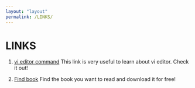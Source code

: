 ```yaml
---
layout: "layout"
permalink: /LINKS/
---
```


# LINKS
1. [vi editor command](https://www.cs.colostate.edu/helpdocs/vi.html)
  This link is very useful to learn about vi editor. Check it out!

2. [Find book](https://libgen.is/)
   Find the book you want to read and download it for free!

